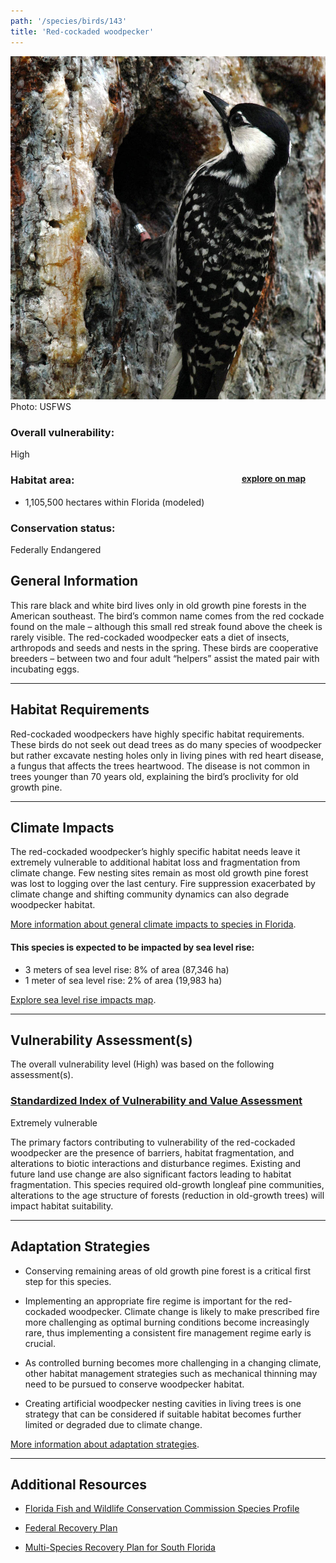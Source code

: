 ```yaml
---
path: '/species/birds/143'
title: 'Red-cockaded woodpecker'
---
```


<content-header icon="perching_birds" title="Red-cockaded woodpecker" subtitle="Picoides borealis">
</content-header>

<div id="TopSection">

<div class="header-photo"><img src="143.jpg" alt="Photo for 143"/>
<figcaption>Photo: USFWS</figcaption></div>

<div>

### Overall vulnerability:

<div class="vulnerability vulnerability-high">High</div>

<h3>Habitat area: 
<a href="/species/birds/143/map" style="float:right;font-size:smaller;margin-right: 2rem;">
<fa-icon name="map"></fa-icon>
explore on map
</a>
</h3>

-   1,105,500 hectares within Florida (modeled)


### Conservation status:

Federally Endangered

</div>
</div>

## General Information

This rare black and white bird lives only in old growth pine forests in the American southeast.  The bird’s common name comes from the red cockade found on the male – although this small red streak found above the cheek is rarely visible.  The red-cockaded woodpecker eats a diet of insects, arthropods and seeds and nests in the spring.  These birds are cooperative breeders – between two and four adult “helpers” assist the mated pair with incubating eggs.

<hr />

## Habitat Requirements

Red-cockaded woodpeckers have highly specific habitat requirements.  These birds do not seek out dead trees as do many species of woodpecker but rather excavate nesting holes only in living pines with red heart disease, a fungus that affects the trees heartwood.  The disease is not common in trees younger than 70 years old, explaining the bird’s proclivity for old growth pine.

<hr />

## Climate Impacts

The red-cockaded woodpecker’s highly specific habitat needs leave it extremely vulnerable to additional habitat loss and fragmentation from climate change.  Few nesting sites remain as most old growth pine forest was lost to logging over the last century.  Fire suppression exacerbated by climate change and shifting community dynamics can also degrade woodpecker habitat.

[More information about general climate impacts to species in Florida](/impacts/species).


#### This species is expected to be impacted by sea level rise:

- 3 meters of sea level rise: 8% of area (87,346 ha)
- 1 meter of sea level rise: 2% of area (19,983 ha)

[Explore sea level rise impacts map](/species/birds/143/map).


<hr />

## Vulnerability Assessment(s)

The overall vulnerability level (High) was based on the following assessment(s).
#### 
<div class="vulnerability-header">
<h3><a href="/impacts/vulnerability/sivva/species">Standardized Index of Vulnerability and Value Assessment</a></h3>
<div class="vulnerability vulnerability-extreme">Extremely vulnerable</div>
</div> 

The primary factors contributing to vulnerability of the red-cockaded woodpecker are the presence of barriers, habitat fragmentation, and alterations to biotic interactions and disturbance regimes.  Existing and future land use change are also significant factors leading to habitat fragmentation.  This species required old-growth longleaf pine communities, alterations to the age structure of forests (reduction in old-growth trees) will impact habitat suitability.


<hr />

## Adaptation Strategies

- Conserving remaining areas of old growth pine forest is a critical first step for this species.

- Implementing an appropriate fire regime is important for the red-cockaded woodpecker.  Climate change is likely to make prescribed fire more challenging as optimal burning conditions become increasingly rare, thus implementing a consistent fire management regime early is crucial.

- As controlled burning becomes more challenging in a changing climate, other habitat management strategies such as mechanical thinning may need to be pursued to conserve woodpecker habitat.

- Creating artificial woodpecker nesting cavities in living trees is one strategy that can be considered if suitable habitat becomes further limited or degraded due to climate change.

[More information about adaptation strategies](/strategies).

<hr />


## Additional Resources

- [Florida Fish and Wildlife Conservation Commission Species Profile](https://myfwc.com/wildlifehabitats/profiles/birds/woodpeckers/red-cockaded-woodpecker/)

- [Federal Recovery Plan](https://www.fws.gov/rcwrecovery/files/RecoveryPlan/finalrecoveryplan.pdf)

- [Multi-Species Recovery Plan for South Florida](https://ecos.fws.gov/docs/recovery_plan/sfl_msrp/SFL_MSRP_Species.pdf)
